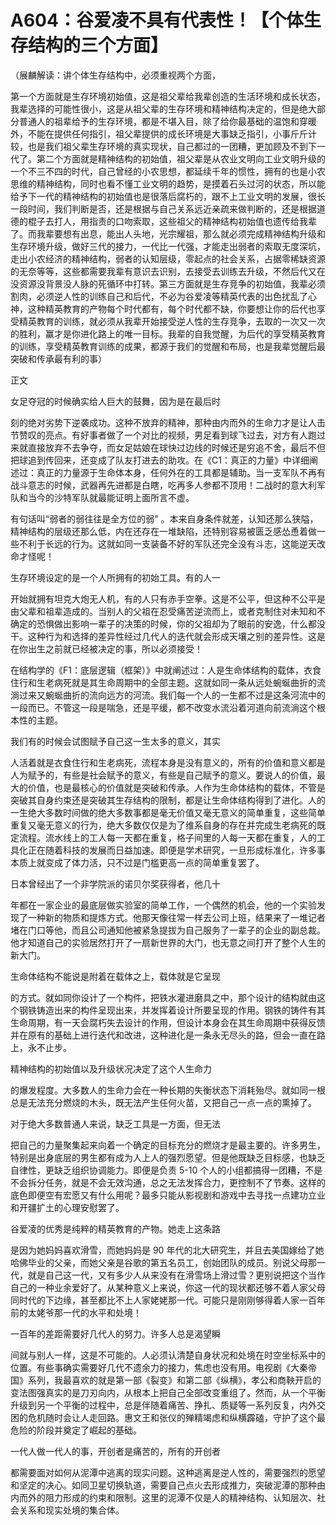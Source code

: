 # A604：谷爱凌不具有代表性！【个体生存结构的三个方面】

（展麟解读：讲个体生存结构中，必须重视两个方面，

第一个方面就是生存环境初始值，这是祖父辈给我辈创造的生活环境和成长状态，我辈选择的可能性很小，这是从祖父辈的生存环境和精神结构决定的，但是绝大部分普通人的祖辈给予的生存环境，都是不堪入目，除了给你最基础的温饱和穿暖外，不能在提供任何指引，祖父辈提供的成长环境是大事缺乏指引，小事斤斤计较，也是我们祖父辈生存环境的真实现状，自己都过的一团糟，更加顾及不到下一代了。第二个方面就是精神结构的初始值，祖父辈是从农业文明向工业文明升级的一个不三不四的时代，自己曾经的小农思想，都延续千年的惯性，拥有的也是小农思维的精神结构，同时也看不懂工业文明的趋势，是摸着石头过河的状态，所以能给予下一代的精神结构的初始值也是很落后腐朽的，跟不上工业文明的发展，很长一段时间，我们判断是否，还是根据与自己关系远近亲疏来做判断的，还是根据道德的棍子去打人，用指责的口吻索取，这些祖父的精神结构初始值也遗传给我辈了。而我辈要想有出息，能出人头地，光宗耀祖，那么就必须完成精神结构升级和生存环境升级，做好三代的接力，一代比一代强，才能走出弱者的索取无度深坑，走出小农经济的精神结构，弱者的认知层级，零起点的社会关系，占据零稀缺资源的无奈等等，这些都需要我辈有意识去识别，去接受去训练去升级，不然后代又在没资源没背景没人脉的死循环中打转。第三方面就是生存竞争的初始值，我辈必须割肉，必须逆人性的训练自己和后代，不必为谷爱凌等精英代表的出色扰乱了心神，这种精英教育的产物每个时代都有，每个时代都不缺，你要想让你的后代也享受精英教育的训练，就必须从我辈开始接受逆人性的生存竞争，去取的一次又一次的胜利，赢才是你进化路上的唯一目标。我辈的自我觉醒，为后代的享受精英教育的训练，享受精英教育训练的成果，都源于我们的觉醒和布局，也是我辈觉醒后最突破和传承最有利的事）

正文

女足夺冠的时候确实给人巨大的鼓舞，因为是在最后时

刻的绝对劣势下逆袭成功。这种不放弃的精神，那种由内而外的生命力才是让人击节赞叹的亮点。有好事者做了一个对比的视频，男足看到球飞过去，对方有人跑过来就直接放弃不去争夺，而女足姑娘在球快过边线的时候还是穷追不舍，最后不但把球追到传回来，还变成了队友打进去的助攻。在《C1：真正的力量》中详细阐述过：真正的力量源于生命体本身，任何外在的工具都是辅助。当一支军队不再有战斗意志的时候，武器再先进都是白瞎，吃再多人参都不顶用！二战时的意大利军队和当今的沙特军队就最能证明上面所言不虚。

有句话叫“弱者的弱往往是全方位的弱" 。本来自身条件就差，认知还那么狭隘，精神结构的层级还那么低，内在还存在一堆缺陷，还特别容易被匮乏感怂恿着做一些不利于长远的行为。这就如同一支装备不好的军队还完全没有斗志，这能逆天改命才怪呢！

生存环境设定的是一个人所拥有的初始工具。有的人一

开始就拥有坦克大炮无人机，有的人只有赤手空拳。这是不公平，但这种不公平是由父辈和祖辈造成的。当别人的父祖在忍受痛苦逆流而上，或者克制住对未知和不确定的恐惧做出影响一辈子的决策的时候，你的父祖却为了眼前的安逸，什么都没干。这种行为和选择的差异性经过几代人的迭代就会形成天壤之别的差异性。这是在你出生之前就已经被决定的事，所以必须接受！

在结构学的《F1：底层逻辑（框架）》中就阐述过：人是生命体结构的载体，衣食住行和生老病死就是其生命周期中的全部主题。这就如同一条从远处蜿蜒曲折的流淌过来又蜿蜒曲折的流向远方的河流。我们每一个人的一生都不过是这条河流中的一段而已。不管这一段是喘急，还是平缓，都不改变水流沿着河道向前流淌这个根本性的主题。

我们有的时候会试图赋予自己这一生太多的意义，其实

人活着就是衣食住行和生老病死，流程本身是没有意义的，所有的价值和意义都是人为赋予的，有些是社会赋予的意义，有些是自己赋予的意义。要说人的价值，最大的价值，也是最核心的价值就是突破和传承。人作为生命体结构的载体，不管是突破其自身约束还是突破其生存结构的限制，都是让生命体结构得到了进化。人的一生绝大多数时间做的绝大多数事都是毫无价值又毫无意义的简单重复，这些简单重复又毫无意义的行为，绝大多数仅仅是为了维系自身的存在并完成生老病死的既定流程。流水线上的工人每一天都在重复，格子间里的人每一天都在重复，人的工具化正在随着科技的发展而日益加速。即便是学术研究，一旦形成标准化，许多事本质上就变成了体力活，只不过是门槛更高一点的简单重复罢了。

日本曾经出了一个非学院派的诺贝尔奖获得者，他几十

年都在一家企业的最底层做实验室的简单工作，一个偶然的机会，他的一个实验发现了一种新的物质和提炼方式。他那天像往常一样去公司上班，结果来了一堆记者堵在门口等他，而且公司通知他被紧急提拔为自己服务了一辈子的企业的副总裁。他才知道自己的实验居然打开了一扇新世界的大门，也无意之间打开了整个人生的新大门。

生命体结构不能说是附着在载体之上，载体就是它呈现

的方式。就如同你设计了一个构件，把铁水灌进磨具之中，那个设计的结构就由这个钢铁铸造出来的构件呈现出来，并发挥着设计所要呈现的作用。钢铁的铸件有其生命周期，有一天会腐朽失去设计的作用，但设计本身会在其生命周期中获得反馈并在原有的基础上进行迭代和改进，这种进化是一条永无尽头的路，但会一直在路上，永不止步。

精神结构的初始值以及升级状况决定了这个人生命力

的爆发程度。大多数人的生命力会在一种长期的失衡状态下消耗殆尽。就如同一根总是无法充分燃烧的木头，既无法产生任何火苗，又把自己一点一点的熏掉了。

对于绝大多数普通人来说，缺乏工具是一方面，但无法

把自己的力量聚集起来向着一个确定的目标充分的燃烧才是最主要的。许多男生，特别是出身底层的男生都有成为人上人的强烈愿望。但是他既缺乏目标感，也缺乏自律性，更缺乏组织协调能力。即便是负责 5-10 个人的小组都搞得一团糟，不是不会拆分任务，就是不会无效沟通，总之无法发挥合力，更控制不了节奏。这样的底色即便空有宏愿又有什么用呢？最多只能从影视剧和游戏中去寻找一点建功立业和开疆扩土的心理安慰罢了。

谷爱凌的优秀是纯粹的精英教育的产物。她走上这条路

是因为她妈妈喜欢滑雪，而她妈妈是 90 年代的北大研究生，并且去美国嫁给了她哈佛毕业的父亲，而她父亲是谷歌的第五名员工，创始团队的成员。别说父母那一代，就是自己这一代，又有多少人从来没有在滑雪场上滑过雪？更别说把这个当作自己的一种业余爱好了。从某种意义上来说，你这一代的现状都还够不着人家父母同时代的下边缘，甚至都比不上人家姥姥那一代。可能只是刚刚够得着人家一百年前的太姥爷那一代的水平和处境！

一百年的差距需要好几代人的努力。许多人总是渴望瞬

间就与别人一样，这是不可能的。人必须认清楚自身状况和处境在时空坐标系中的位置。有些事确实需要好几代不遗余力的接力，焦虑也没有用。电视剧《大秦帝国》系列，我最喜欢的就是第一部《裂变》和第二部《纵横》，孝公和商鞅开启的变法图强真实的是刀刃向内，从根本上把自己全部改变重组了。然而，从一个平衡升级到另一个平衡的过程中，总是伴随着痛苦、挣扎、质疑等一系列反复，内外交困的危机随时会让人走回路。惠文王和张仪的殚精竭虑和纵横霹磕，守护了这个最危险的阶段并奠定了崛起的基础。

一代人做一代人的事，开创者是痛苦的，所有的开创者

都需要面对如何从泥潭中逃离的现实问题。这种逃离是逆人性的，需要强烈的愿望和坚定的决心。如同卫星切换轨道，需要自己点火去形成推力，突破泥潭的那种由内而外的阻力形成的约束和限制。这里的泥潭不仅是人的精神结构、认知层次、社会关系和现实处境的集合体。